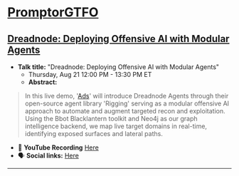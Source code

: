 # [PromptorGTFO](https://www.youtube.com/@PromptorGTFO)
## [Dreadnode: Deploying Offensive AI with Modular Agents](https://path.rsaconference.com/flow/rsac/us25/FullAgenda/page/catalog/session/1739219303602001y6Tw)

- **Talk title:** "Dreadnode: Deploying Offensive AI with Modular Agents"
  - Thursday, Aug 21 12:00 PM - 13:30 PM ET
  - **Abstract:**
> In this live demo, '[Ads](https://www.linkedin.com/in/adam-dawson0/)' will introduce Dreadnode Agents through their open-source agent library 'Rigging' serving as a modular offensive AI approach to automate and augment targeted recon and exploitation. Using the Bbot Blacklantern toolkit and Neo4j as our graph intelligence backend, we map live target domains in real-time, identifying exposed surfaces and lateral paths.

- 🍿 **YouTube Recording** [Here](TBC)
- 🗣️ **Social links:** [Here](https://www.linkedin.com/feed/update/urn:li:activity:7362902737350459392/)

------------------------------
